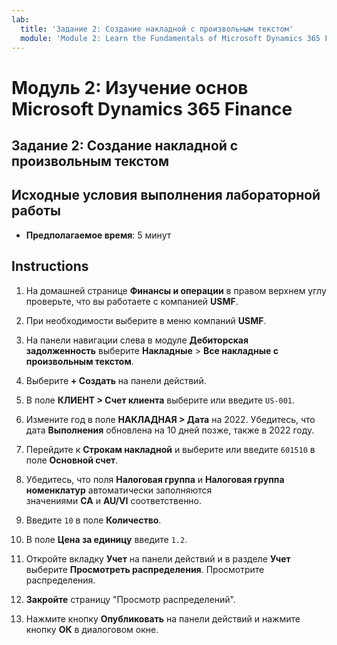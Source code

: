 ```yaml
---
lab:
  title: 'Задание 2: Создание накладной с произвольным текстом'
  module: 'Module 2: Learn the Fundamentals of Microsoft Dynamics 365 Finance'
---
```


# Модуль 2: Изучение основ Microsoft Dynamics 365 Finance

## Задание 2: Создание накладной с произвольным текстом

## Исходные условия выполнения лабораторной работы

   - **Предполагаемое время**: 5 минут

## Instructions

1.  На домашней странице **Финансы и операции** в правом верхнем углу проверьте, что вы работаете с компанией **USMF**. 

2.  При необходимости выберите в меню компаний **USMF**. 

3.  На панели навигации слева в модуле **Дебиторская задолженность** выберите **Накладные** > **Все накладные с произвольным текстом**. 

4.  Выберите **+ Создать** на панели действий. 

5.  В поле **КЛИЕНТ > Счет клиента** выберите или введите `US-001`.

6.  Измените год в поле **НАКЛАДНАЯ > Дата** на 2022. Убедитесь, что дата **Выполнения** обновлена на 10 дней позже, также в 2022 году. 

7.  Перейдите к **Строкам накладной** и выберите или введите `601510` в поле **Основной счет**. 

8.  Убедитесь, что поля **Налоговая группа** и **Налоговая группа номенклатур** автоматически заполняются значениями **CA** и **AU/VI** соответственно. 

9.  Введите `10` в поле **Количество**. 

10. В поле **Цена за единицу** введите `1.2`. 

11.  Откройте вкладку **Учет** на панели действий и в разделе **Учет** выберите **Просмотреть распределения**. Просмотрите распределения. 

12. **Закройте** страницу "Просмотр распределений". 

13. Нажмите кнопку **Опубликовать** на панели действий и нажмите кнопку **ОК** в диалоговом окне. 

